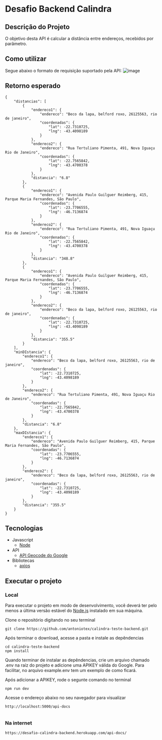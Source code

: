 # Desafio Backend Calindra

## Descrição do Projeto
O objetivo desta API é calcular a distância entre endereços, recebidos por parâmetro.

## Como utilizar
Segue abaixo o formato de requisição suportado pela API:
![image](https://user-images.githubusercontent.com/26071112/102423083-f297e180-3fe6-11eb-9e95-6b7101bd872d.png)

## Retorno esperado
```
{
    "distancias": [
        {
            "endereco1": {
                "endereco": "Beco da lapa, belford roxo, 26125563, rio de janeiro",
                "coordenadas": {
                    "lat": -22.7310725,
                    "lng": -43.4098189
                }
            },
            "endereco2": {
                "endereco": "Rua Tertuliano Pimenta, 491, Nova Iguaçu Rio de Janeiro",
                "coordenadas": {
                    "lat": -22.7565842,
                    "lng": -43.4700378
                }
            },
            "distancia": "6.8"
        },
        {
            "endereco1": {
                "endereco": "Avenida Paulo Guilguer Reimberg, 415, Parque Maria Fernandes, São Paulo",
                "coordenadas": {
                    "lat": -23.7706555,
                    "lng": -46.7136874
                }
            },
            "endereco2": {
                "endereco": "Rua Tertuliano Pimenta, 491, Nova Iguaçu Rio de Janeiro",
                "coordenadas": {
                    "lat": -22.7565842,
                    "lng": -43.4700378
                }
            },
            "distancia": "348.8"
        },
        {
            "endereco1": {
                "endereco": "Avenida Paulo Guilguer Reimberg, 415, Parque Maria Fernandes, São Paulo",
                "coordenadas": {
                    "lat": -23.7706555,
                    "lng": -46.7136874
                }
            },
            "endereco2": {
                "endereco": "Beco da lapa, belford roxo, 26125563, rio de janeiro",
                "coordenadas": {
                    "lat": -22.7310725,
                    "lng": -43.4098189
                }
            },
            "distancia": "355.5"
        }
    ],
    "minDIstancia": {
        "endereco1": {
            "endereco": "Beco da lapa, belford roxo, 26125563, rio de janeiro",
            "coordenadas": {
                "lat": -22.7310725,
                "lng": -43.4098189
            }
        },
        "endereco2": {
            "endereco": "Rua Tertuliano Pimenta, 491, Nova Iguaçu Rio de Janeiro",
            "coordenadas": {
                "lat": -22.7565842,
                "lng": -43.4700378
            }
        },
        "distancia": "6.8"
    },
    "maxDIstancia": {
        "endereco1": {
            "endereco": "Avenida Paulo Guilguer Reimberg, 415, Parque Maria Fernandes, São Paulo",
            "coordenadas": {
                "lat": -23.7706555,
                "lng": -46.7136874
            }
        },
        "endereco2": {
            "endereco": "Beco da lapa, belford roxo, 26125563, rio de janeiro",
            "coordenadas": {
                "lat": -22.7310725,
                "lng": -43.4098189
            }
        },
        "distancia": "355.5"
    }
}
``` 

## Tecnologias
+ Javascript
    + [Node](https://nodejs.org/en/)
+ API
    + [API Geocode do Google](https://developers.google.com/maps/documentation/geocoding/start)
+ Bibliotecas
    + [axios](https://github.com/axios/axios)

## Executar o projeto
### Local
Para executar o projeto em modo de desenvolvimento, você deverá ter pelo menos a última versão estável do [Node.js](https://nodejs.org/en/download/) instalado em sua máquina.

Clone o repositório digitando no seu terminal
```
git clone https://github.com/antoniotex/calindra-teste-backend.git
```

Após terminar o download, acesse a pasta e instale as depêndencias
```
cd calindra-teste-backend
npm install
```

Quando terminar de instalar as depêndencias, crie um arquivo chamado .env na raíz do projeto e adicione uma APIKEY válida do Google.
Para facilitar, no arquivo example.env tem um exemplo de como ficará.

Após adicionar a APIKEY, rode o segunte comando no terminal
```
npm run dev
```
Acesse o endereço abaixo no seu navegador para visualizar
```
http://localhost:5000/api-docs


```

### Na internet
```
https://desafio-calindra-backend.herokuapp.com/api-docs/
``` 

